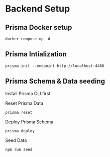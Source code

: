 # Backend Setup

## Prisma Docker setup

```
docker compose up -d
```

## Prisma Intialization

```
prisma init --endpoint http://localhost:4466
```

## Prisma Schema & Data seeding

Install Prisma CLI first

Reset Prisma Data

```
prisma reset
```

Deploy Prisma Schema

```
prisma deploy
```

Seed Data

```
npm run seed
```
